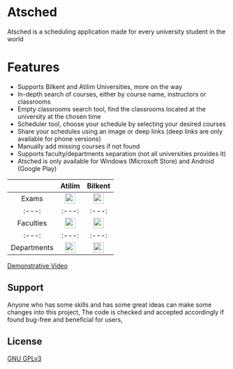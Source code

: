 # Atsched

Atsched is a scheduling application made for every university student in the world

# Features

- Supports Bilkent and Atilim Universities, more on the way
- In-depth search of courses, either by course name, instructors or classrooms
- Empty classrooms search tool, find the classrooms located at the university at the chosen time
- Scheduler tool, choose your schedule by selecting your desired courses
- Share your schedules using an image or deep links (deep links are only available for phone versions)
- Manually add missing courses if not found
- Supports faculty/departments separation (not all universities provides it)
- Atsched is only available for Windows (Microsoft Store) and Android (Google Play)

|        | Atilim | Bilkent|
| :---: | :---: | :---: |
| Exams  | <img src="https://user-images.githubusercontent.com/46199105/212768267-fde7d996-35a2-41aa-b083-de2352bc972f.png" width="24" height="24"> | <img src="https://user-images.githubusercontent.com/46199105/212768351-59f21b61-1422-4b4f-bfa7-f8de66bec6d4.png" width="24" height="24"> |
| :---: | :---: | :---: |
| Faculties| <img src="https://user-images.githubusercontent.com/46199105/212768267-fde7d996-35a2-41aa-b083-de2352bc972f.png" width="24" height="24"> | <img src="https://user-images.githubusercontent.com/46199105/212768351-59f21b61-1422-4b4f-bfa7-f8de66bec6d4.png" width="24" height="24"> |
| :---: | :---: | :---: |
| Departments| <img src="https://user-images.githubusercontent.com/46199105/212768267-fde7d996-35a2-41aa-b083-de2352bc972f.png" width="24" height="24"> | <img src="https://user-images.githubusercontent.com/46199105/212768351-59f21b61-1422-4b4f-bfa7-f8de66bec6d4.png" width="24" height="24"> |

[Demonstrative Video](https://www.youtube.com/watch?v=LldHI16tvtY)

## Support

Anyone who has some skills and has some great ideas can make some changes into this project,
The code is checked and accepted accordingly if found bug-free and beneficial for users,

## License

[GNU GPLv3](LICENSE)
